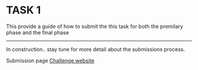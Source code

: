 # TASK 1 

This provide a guide of how to submit the this task for both the premilary phase and the final phase 

--- 

In construction.. stay tune for more detail about the submissions process.


Submission page [Challenge website](https://mario.grand-challenge.org/submissions/)
